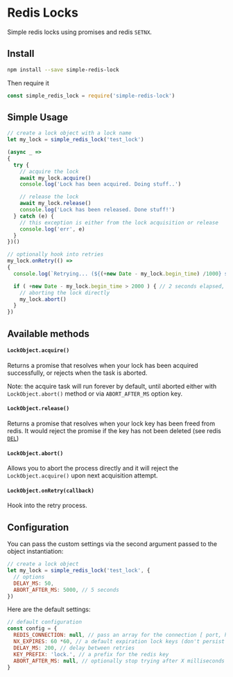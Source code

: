 # Redis Locks

Simple redis locks using promises and redis `SETNX`.

## Install

```bash
npm install --save simple-redis-lock
```

Then require it

```javascript
const simple_redis_lock = require('simple-redis-lock')
```

## Simple Usage

```javascript
// create a lock object with a lock name
let my_lock = simple_redis_lock('test_lock')

(async _ =>
{
  try {
    // acquire the lock
    await my_lock.acquire()
    console.log('Lock has been acquired. Doing stuff..')

    // release the lock
    await my_lock.release()
    console.log('Lock has been released. Done stuff!')
  } catch (e) {
    // this exception is either from the lock acquisition or release
    console.log('err', e)
  }
})()

// optionally hook into retries
my_lock.onRetry(() =>
{
  console.log(`Retrying... (${(+new Date - my_lock.begin_time) /1000} seconds elapsed)`)

  if ( +new Date - my_lock.begin_time > 2000 ) { // 2 seconds elapsed, abort
    // aborting the lock directly
    my_lock.abort()
  }
})
```

## Available methods

#### `LockObject.acquire()`

Returns a promise that resolves when your lock has been acquired successfully, or rejects when the task is aborted.

Note: the acquire task will run forever by default, until aborted either with `LockObject.abort()` method or via `ABORT_AFTER_MS` option key.

#### `LockObject.release()`

Returns a promise that resolves when your lock key has been freed from redis. It would reject the promise if the key has not been deleted (see redis [`DEL`](https://redis.io/commands/del))

#### `LockObject.abort()`

Allows you to abort the process directly and it will reject the `LockObject.acquire()` upon next acquisition attempt.

#### `LockObject.onRetry(callback)`

Hook into the retry process.

## Configuration

You can pass the custom settings via the second argument passed to the object instantiation:

```javascript
// create a lock object
let my_lock = simple_redis_lock('test_lock', {
  // options
  DELAY_MS: 50,
  ABORT_AFTER_MS: 5000, // 5 seconds
})
```

Here are the default settings:

```javascript
// default configuration
const config = {
  REDIS_CONNECTION: null, // pass an array for the connection [ port, host ]
  NX_EXPIRES: 60 *60, // a default expiration lock keys (don't persist them in memory) defaults to 1 hour
  DELAY_MS: 200, // delay between retries
  KEY_PREFIX: 'lock.', // a prefix for the redis key
  ABORT_AFTER_MS: null, // optionally stop trying after X milliseconds elpased
}
```
